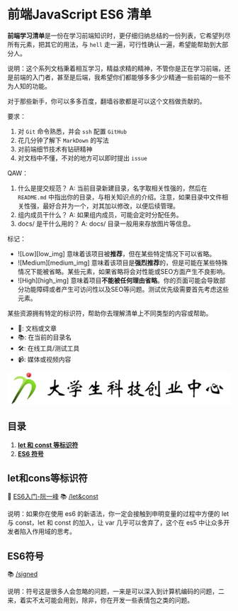 # 前端JavaScript ES6 清单

**前端学习清单**是一份在学习前端知识时，更仔细归纳总结的一份列表，它希望列尽所有元素，把其它的用法，与 `hell` 走一遍，可行性确认一遍，希望能帮助到大部分人。

说明：这个系列文档秉着相互学习，精益求精的精神，不管你是正在学习前端，还是前端的入门者，甚至是后端，我希望你们都能够多多少少精通一些前端的一些不为人知的功能。

对于那些新手，你可以多多百度，翻墙谷歌都是可以这个文档做贡献的。

要求：
1. 对 `Git` 命令熟悉，并会 `ssh` 配置 `GitHub`
2. 花几分钟了解下 `MarkDown` 的写法
3. 对前端细节技术有钻研精神
4. 对文档中不懂，不对的地方可以即时提出 `issue`

QAW：
1. 什么是提交规范？
A: 当前目录新建目录，名字取相关性强的，然后在 `README.md` 中指出你的目录，与相关知识点的介绍。注意，如果目录中文件相关性强，最好合并为一个，对其加以修改，以便后续管理。
2. 组内成员干什么？
A: 如果组内成员，可能会定时分配任务。
3. docs/ 是干什么用的？ 
A: docs/ 目录一般用来存放图片等信息。

标记：

* ![Low][low_img] 意味着该项目被**推荐**，但在某些特定情况下可以省略。
* ![Medium][medium_img] 意味着该项目是**强烈推荐**的，但是可能在某些特殊情况下能被省略。某些元素，如果省略将会对性能或SEO方面产生不良影响。
* ![High][high_img] 意味着项目**不能被任何理由省略**。你的页面可能会导致部分功能障碍或者产生可访问性以及SEO等问题。测试优先级需要首先考虑这些元素。

某些资源拥有特定的标识符，帮助你去理解清单上不同类型的内容或帮助。

* 📖: 文档或文章
* 📚: 在当前的目录名
* 🛠: 在线工具/测试工具
* 📹: 媒体或视频内容

[![](/docs/images/logo.png)](https://www.producthunt.com/posts/front-end-checklist)

## 目录

1. **[let 和 const 等标识符](#let和cons等标识符)**
2. **[ES6 符号](#ES6符号)**

## let和cons等标识符

📖 [ES6入门-阮一峰](http://es6.ruanyifeng.com/#docs/let)
📚 [/let&const](/let&const)

说明：如果你在使用 es6 的新语法，你一定会接触到申明变量的过程中方便的 let 与 const，let 和 const 的加入，让 var 几乎可以舍弃了，这个在 es5 中让众多开发者陷入作用域的思考。

## ES6符号

📚 [/signed](/signed)

说明：符号这是很多人会忽略的问题，一来是可以深入到计算机编码的问题，二来，着实不太可能会用到，除非，你在开发一些表情包之类的问题。
